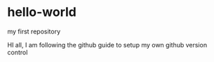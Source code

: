 # hello-world
my first repository

HI all, I am following the github guide to setup my own github version control
